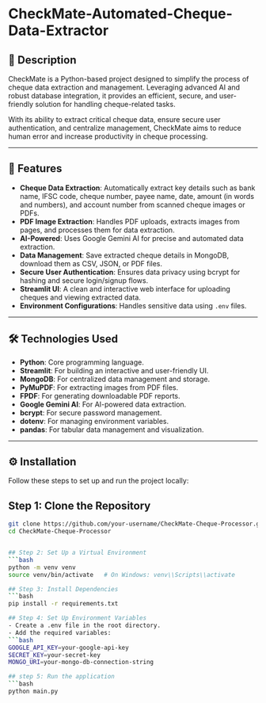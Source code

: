 # CheckMate-Automated-Cheque-Data-Extractor

## 📝 Description
CheckMate is a Python-based project designed to simplify the process of cheque data extraction and management. Leveraging advanced AI and robust database integration, it provides an efficient, secure, and user-friendly solution for handling cheque-related tasks.

With its ability to extract critical cheque data, ensure secure user authentication, and centralize management, CheckMate aims to reduce human error and increase productivity in cheque processing.

---

## 🚀 Features
- **Cheque Data Extraction**: Automatically extract key details such as bank name, IFSC code, cheque number, payee name, date, amount (in words and numbers), and account number from scanned cheque images or PDFs.
- **PDF Image Extraction**: Handles PDF uploads, extracts images from pages, and processes them for data extraction.
- **AI-Powered**: Uses Google Gemini AI for precise and automated data extraction.
- **Data Management**: Save extracted cheque details in MongoDB, download them as CSV, JSON, or PDF files.
- **Secure User Authentication**: Ensures data privacy using bcrypt for hashing and secure login/signup flows.
- **Streamlit UI**: A clean and interactive web interface for uploading cheques and viewing extracted data.
- **Environment Configurations**: Handles sensitive data using `.env` files.

---

## 🛠️ Technologies Used
- **Python**: Core programming language.
- **Streamlit**: For building an interactive and user-friendly UI.
- **MongoDB**: For centralized data management and storage.
- **PyMuPDF**: For extracting images from PDF files.
- **FPDF**: For generating downloadable PDF reports.
- **Google Gemini AI**: For AI-powered data extraction.
- **bcrypt**: For secure password management.
- **dotenv**: For managing environment variables.
- **pandas**: For tabular data management and visualization.

---

## ⚙️ Installation
Follow these steps to set up and run the project locally:

## Step 1: Clone the Repository
```bash
git clone https://github.com/your-username/CheckMate-Cheque-Processor.git
cd CheckMate-Cheque-Processor


## Step 2: Set Up a Virtual Environment
```bash
python -m venv venv
source venv/bin/activate   # On Windows: venv\\Scripts\\activate

## Step 3: Install Dependencies
```bash
pip install -r requirements.txt

## Step 4: Set Up Environment Variables
- Create a .env file in the root directory.
- Add the required variables:
```bash
GOOGLE_API_KEY=your-google-api-key
SECRET_KEY=your-secret-key
MONGO_URI=your-mongo-db-connection-string

## step 5: Run the application
```bash
python main.py


